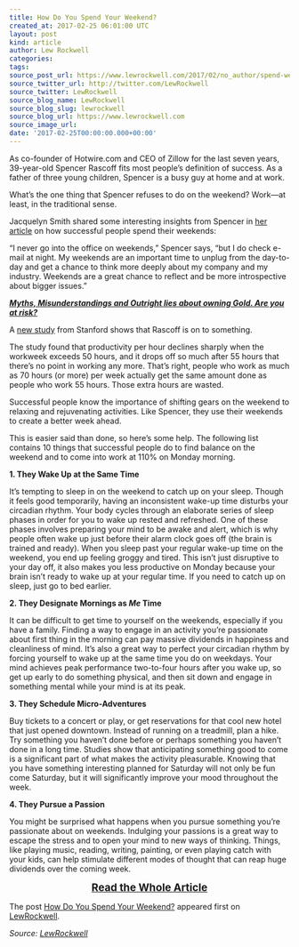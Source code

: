 ```yaml
---
title: How Do You Spend Your Weekend?
created_at: 2017-02-25 06:01:00 UTC
layout: post
kind: article
author: Lew Rockwell
categories: 
tags: 
source_post_url: https://www.lewrockwell.com/2017/02/no_author/spend-weekend/
source_twitter_url: http://twitter.com/LewRockwell
source_twitter: LewRockwell
source_blog_name: LewRockwell
source_blog_slug: lewrockwell
source_blog_url: https://www.lewrockwell.com
source_image_url: 
date: '2017-02-25T00:00:00.000+00:00'
---
```

<p>As co-founder of Hotwire.com and CEO of Zillow for the last seven years, 39-year-old Spencer Rascoff fits most people’s definition of success. As a father of three young children, Spencer is a busy guy at home and at work.</p>
<p>What’s the one thing that Spencer refuses to do on the weekend? Work—at least, in the traditional sense.</p>
<p>Jacquelyn Smith shared some interesting insights from Spencer in <a href="http://www.forbes.com/sites/jacquelynsmith/2013/02/22/14-things-successful-people-do-on-weekends/">her article</a> on how successful people spend their weekends:</p>
<p>“I never go into the office on weekends,” Spencer says, “but I do check e-mail at night. My weekends are an important time to unplug from the day-to-day and get a chance to think more deeply about my company and my industry. Weekends are a great chance to reflect and be more introspective about bigger issues.”</p>
<p><em><strong><a href="http://www.cmi-gold-silver.com/gold-confiscation-1933/?utm_source=LRC&amp;utm_medium=textad&amp;utm_campaign=Myths">Myths, Misunderstandings and Outright lies about owning Gold. Are you at risk? </a></strong></em></p>
<p>A <a href="http://ftp.iza.org/dp8129.pdf">new study</a> from Stanford shows that Rascoff is on to something.</p>
<p>The study found that productivity per hour declines sharply when the workweek exceeds 50 hours, and it drops off so much after 55 hours that there’s no point in working any more. That’s right, people who work as much as 70 hours (or more) per week actually get the same amount done as people who work 55 hours. Those extra hours are wasted.</p>
<p>Successful people know the importance of shifting gears on the weekend to relaxing and rejuvenating activities. Like Spencer, they use their weekends to create a better week ahead.</p>
<p>This is easier said than done, so here’s some help. The following list contains 10 things that successful people do to find balance on the weekend and to come into work at 110% on Monday morning.</p>
<p></p>
<p><strong>1. They Wake Up at the Same Time</strong></p>
<p>It’s tempting to sleep in on the weekend to catch up on your sleep. Though it feels good temporarily, having an inconsistent wake-up time disturbs your circadian rhythm. Your body cycles through an elaborate series of sleep phases in order for you to wake up rested and refreshed. One of these phases involves preparing your mind to be awake and alert, which is why people often wake up just before their alarm clock goes off (the brain is trained and ready). When you sleep past your regular wake-up time on the weekend, you end up feeling groggy and tired. This isn’t just disruptive to your day off, it also makes you less productive on Monday because your brain isn’t ready to wake up at your regular time. If you need to catch up on sleep, just go to bed earlier.</p>
<p><strong>2. They Designate Mornings as <em>Me </em>Time</strong></p>
<p>It can be difficult to get time to yourself on the weekends, especially if you have a family. Finding a way to engage in an activity you’re passionate about first thing in the morning can pay massive dividends in happiness and cleanliness of mind. It’s also a great way to perfect your circadian rhythm by forcing yourself to wake up at the same time you do on weekdays. Your mind achieves peak performance two-to-four hours after you wake up, so get up early to do something physical, and then sit down and engage in something mental while your mind is at its peak.</p>
<p><strong>3. They Schedule Micro-Adventures</strong></p>
<p>Buy tickets to a concert or play, or get reservations for that cool new hotel that just opened downtown. Instead of running on a treadmill, plan a hike. Try something you haven’t done before or perhaps something you haven’t done in a long time. Studies show that anticipating something good to come is a significant part of what makes the activity pleasurable. Knowing that you have something interesting planned for Saturday will not only be fun come Saturday, but it will significantly improve your mood throughout the week.</p>
<p><strong>4. They Pursue a Passion</strong></p>
<p>You might be surprised what happens when you pursue something you’re passionate about on weekends. Indulging your passions is a great way to escape the stress and to open your mind to new ways of thinking. Things, like playing music, reading, writing, painting, or even playing catch with your kids, can help stimulate different modes of thought that can reap huge dividends over the coming week.</p>
<p style="text-align: center;"><a href="https://www.forbes.com/sites/travisbradberry/2015/03/24/how-successful-people-spend-their-weekends/2/"><span style="font-size: 14pt;"><strong>Read the Whole Article</strong></span></a></p>
<p>The post <a rel="nofollow" href="https://www.lewrockwell.com/2017/02/no_author/spend-weekend/">How Do You Spend Your Weekend?</a> appeared first on <a rel="nofollow" href="https://www.lewrockwell.com">LewRockwell</a>.</p><div class="">
    <i>Source: <a href="https://www.lewrockwell.com">LewRockwell</a></i>
</div>
